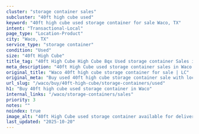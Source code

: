 ```yaml
---
cluster: "storage container sales"
subcluster: "40ft high cube used"
keyword: "40ft high cube used storage container for sale Waco, TX"
intent: "Transactional-Local"
page_type: "Location-Product"
city: "Waco, TX"
service_type: "storage container"
condition: "Used"
size: "40ft High Cube"
title_tag: "40ft High Cube High Cube 8qx Used storage container Sales in Waco | LC Container"
meta_description: "40ft High Cube used storage container sales in Waco. High cube containers with extra height. Fast delivery, competitive pricing. Serving storage containers area. Quote ID: ZDP. Call (214) 524-4168 for your free quote today."
original_title: "Waco 40ft high cube storage container for sale | LC"
original_meta: "Buy used 40ft high cube storage container sale with local delivery in Waco, TX. LC Container — local Since 2003. Request a fast quote today."
url_slug: "/waco/buy/40ft-high-cube/storage-containers/used"
h1: "Buy 40ft high cube used storage container in Waco"
internal_links: "/waco/storage-containers/sales"
priority: 3
notes: ""
noindex: true
image_alt: "40ft High Cube used storage container available for delivery in Waco"
last_updated: "2025-10-20"
---
```


<!-- TODO: Add unique city/inventory copy, images, and internal links here. -->
